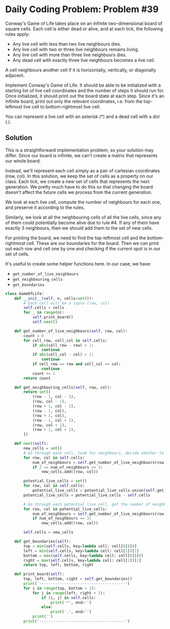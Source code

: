 # Daily Coding Problem: Problem #39

Conway's Game of Life takes place on an infinite two-dimensional board of square cells. Each cell is either dead or alive, and at each tick, the following rules apply:

- Any live cell with less than two live neighbours dies.
- Any live cell with two or three live neighbours remains living.
- Any live cell with more than three live neighbours dies.
- Any dead cell with exactly three live neighbours becomes a live cell.

A cell neighbours another cell if it is horizontally, vertically, or diagonally adjacent.

Implement Conway's Game of Life. It should be able to be initialized with a starting list of live cell coordinates and the number of steps it should run for. Once initialized, it should print out the board state at each step. Since it's an infinite board, print out only the relevant coordinates, i.e. from the top-leftmost live cell to bottom-rightmost live cell.

You can represent a live cell with an asterisk (*) and a dead cell with a dot (.).

## Solution

This is a straightforward implementation problem, so your solution may differ. Since our board is infinite, we can't create a matrix that represents our whole board.

Instead, we'll represent each cell simply as a pair of cartesian coordinates (row, col). In this solution, we keep the set of cells as a property on our class. Each tick, we create a new set of cells that represents the next generation. We pretty much have to do this so that changing the board doesn't affect the future cells we process from the current generation.

We look at each live cell, compute the number of neighbours for each one, and preserve it according to the rules.

Similarly, we look at all the neighbouring cells of all the live cells, since any of them could potentially become alive due to rule #4. If any of them have exactly 3 neighbours, then we should add them to the set of new cells.

For printing the board, we need to find the top-leftmost cell and the bottom-rightmost cell. These are our boundaries for the board. Then we can print out each row and cell one by one and checking if the current spot is in our set of cells.

It's useful to create some helper functions here. In our case, we have:

- `get_number_of_live_neighbours`
- `get_neighbouring_cells`
- `get_boundaries`

```python
class GameOfLife:
    def __init__(self, n, cells=set()):
        # Each cell will be a tuple (row, col)
        self.cells = cells
        for _ in range(n):
            self.print_board()
            self.next()

    def get_number_of_live_neighbours(self, row, col):
        count = 0
        for cell_row, cell_col in self.cells:
            if abs(cell_row - row) > 1:
                continue
            if abs(cell_col - col) > 1:
                continue
            if cell_row == row and cell_col == col:
                continue
            count += 1
        return count

    def get_neighbouring_cells(self, row, col):
        return set([
            (row - 1, col - 1),
            (row, col - 1),
            (row + 1, col - 1),
            (row - 1, col),
            (row + 1, col),
            (row - 1, col + 1),
            (row, col + 1),
            (row + 1, col + 1),
        ])

    def next(self):
        new_cells = set()
        # Go through each cell, look for neighbours, decide whether to append to new list
        for row, col in self.cells:
            num_of_neighbours = self.get_number_of_live_neighbours(row, col)
            if 2 <= num_of_neighbours <= 3:
                new_cells.add((row, col))

        potential_live_cells = set()
        for row, col in self.cells:
            potential_live_cells = potential_live_cells.union(self.get_neighbouring_cells(row, col))
        potential_live_cells = potential_live_cells - self.cells

        # Go through each potential live cell, get the number of neighbours, and add if = 3
        for row, col in potential_live_cells:
            num_of_neighbours = self.get_number_of_live_neighbours(row, col)
            if num_of_neighbours == 3:
                new_cells.add((row, col))

        self.cells = new_cells

    def get_boundaries(self):
        top = min(self.cells, key=lambda cell: cell[0])[0]
        left = min(self.cells, key=lambda cell: cell[1])[1]
        bottom = max(self.cells, key=lambda cell: cell[0])[0]
        right = max(self.cells, key=lambda cell: cell[1])[1]
        return top, left, bottom, right

    def print_board(self):
        top, left, bottom, right = self.get_boundaries()
        print('--------------------------------------')
        for i in range(top, bottom + 1):
            for j in range(left, right + 1):
                if (i, j) in self.cells:
                    print('*', end='')
                else:
                    print('.', end='')
            print('')
        print('--------------------------------------')
```
